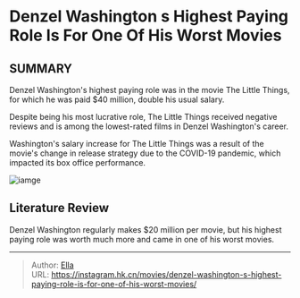 # Denzel Washington s Highest Paying Role Is For One Of His Worst Movies


## SUMMARY 


 

Denzel Washington&#39;s highest paying role was in the movie The Little Things, for which he was paid $40 million, double his usual salary.


Despite being his most lucrative role, The Little Things received negative reviews and is among the lowest-rated films in Denzel Washington&#39;s career.


Washington&#39;s salary increase for The Little Things was a result of the movie&#39;s change in release strategy due to the COVID-19 pandemic, which impacted its box office performance.
            


![iamge](https://static1.srcdn.com/wordpress/wp-content/uploads/wm/2023/10/denzel-washington-the-little-things-salary-pay.jpg)

## Literature Review
Denzel Washington regularly makes $20 million per movie, but his highest paying role was worth much more and came in one of his worst movies.




---

> Author: [Ella](https://instagram.hk.cn/)  
> URL: https://instagram.hk.cn/movies/denzel-washington-s-highest-paying-role-is-for-one-of-his-worst-movies/  

